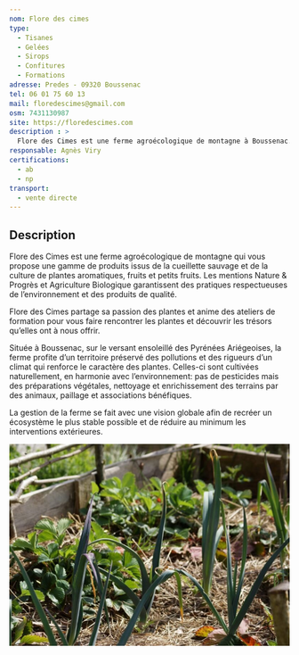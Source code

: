 ```yaml
---
nom: Flore des cimes
type: 
  - Tisanes
  - Gelées
  - Sirops
  - Confitures
  - Formations
adresse: Predes - 09320 Boussenac
tel: 06 01 75 60 13
mail: floredescimes@gmail.com
osm: 7431130987
site: https://floredescimes.com
description : >
  Flore des Cimes est une ferme agroécologique de montagne à Boussenac. Elle propose des produits bio issus de la cueillette sauvage et de la culture de plantes aromatiques, et anime des ateliers sur les plantes. 
responsable: Agnès Viry
certifications:
  - ab
  - np
transport:
  - vente directe
---
```


## Description

Flore des Cimes est une ferme agroécologique de montagne qui vous propose une gamme de produits issus de la cueillette sauvage et de la culture de plantes aromatiques, fruits et petits fruits. Les mentions Nature & Progrès et Agriculture Biologique garantissent des pratiques respectueuses de l’environnement et des produits de qualité.  

Flore des Cimes partage sa passion des plantes et anime des ateliers de formation pour vous faire rencontrer les plantes et découvrir les trésors qu’elles ont à nous offrir.  

Située à Boussenac, sur le versant ensoleillé des Pyrénées Ariégeoises, la ferme profite d’un territoire préservé des pollutions et des rigueurs d’un climat qui renforce le caractère des plantes. Celles-ci sont cultivées naturellement, en harmonie avec l’environnement: pas de pesticides mais des préparations végétales, nettoyage et enrichissement des terrains par des animaux, paillage et associations bénéfiques.  

La gestion de la ferme se fait avec une vision globale afin de recréer un écosystème le plus stable possible et de réduire au minimum les interventions extérieures.  

![Flore des cimes](./media/flore-des-cimes.jpg)
